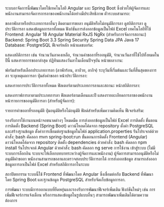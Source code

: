 ระบบลาจัดการนี้พัฒนาโดยใช้เทคโนโลยี Angular และ Spring Boot ซึ่งช่วยให้ผู้จัดการและพนักงานสามารถจัดการการลาของพนักงานได้อย่างมีประสิทธิภาพ ตัวระบบสามารถ:

ขอลาพักลาหรือประเภทการลาอื่นๆ
ติดตามการขอลา
อนุมัติหรือไม่อนุมัติการลา
ดูสถิติการลา
ดูประวัติการลา
แสดงข้อมูลการลาทั้งหมด
ฟังก์ชันการส่งออกข้อมูลเป็นไฟล์ Excel
เทคโนโลยีที่ใช้
Frontend:
Angular 18
Angular Material
RxJS
NgRx (สำหรับการจัดการสถานะ)
Backend:
Spring Boot 3.3
Spring Security
Spring Data JPA
Java 17
Database:
PostgreSQL
ฟีเจอร์หลัก
หน้าแดชบอร์ด:

แสดงสถิติการลา เช่น จำนวนวันลาคงเหลือ, จำนวนคำขอลาที่รออนุมัติ, จำนวนวันลาที่ใช้ไปทั้งหมดในปีนี้
แสดงรายการขอลาล่าสุด
ปฏิทินแสดงวันลาในเดือนปัจจุบัน
หน้าขอลางาน:

ฟอร์มสำหรับเลือกประเภทการลา (ลาพักร้อน, ลาป่วย, ลากิจ)
ระบุวันที่เริ่มต้นและวันที่สิ้นสุดของการลา
ระบุเหตุผลการลา
ปุ่มส่งคำขอลา
หน้าประวัติการลา:

แสดงรายการประวัติการลาทั้งหมด
ฟิลเตอร์ตามประเภทการลาและสถานะ
หน้าสถิติการลา:

แสดงกราฟการลาตามประเภทการลา
ฟิลเตอร์ตามเดือนและปี
แสดงรายละเอียดการลาของพนักงาน
หน้ารายการขออนุมัติการลา (สำหรับผู้จัดการ):

รายการคำขอลาที่รออนุมัติ
ปุ่มอนุมัติหรือไม่อนุมัติ
ฟิลด์สำหรับเพิ่มความคิดเห็น
ฟีเจอร์เสริม:

รองรับการใช้งานบนหน้าจอขนาดต่างๆ
โหมดมืด
การส่งออกข้อมูลเป็นไฟล์ Excel
การติดตั้ง
ขั้นตอนการติดตั้ง Backend (Spring Boot)
ดาวน์โหลดโค้ดจาก repository
ตั้งค่า PostgreSQL และสร้างฐานข้อมูล
ตั้งค่าการเชื่อมต่อฐานข้อมูลในไฟล์ application.properties
รันโปรเจกต์ด้วยคำสั่ง:
bash
คัดลอก
mvn spring-boot:run
ขั้นตอนการติดตั้ง Frontend (Angular)
ดาวน์โหลดโค้ดจาก repository
ติดตั้ง dependencies ด้วยคำสั่ง:
bash
คัดลอก
npm install
รันโปรเจกต์ Angular ด้วยคำสั่ง:
bash
คัดลอก
ng serve
การใช้งาน
เข้าสู่ระบบ (ไม่มีระบบการล็อกอิน ระบบจะให้เลือกบทบาทระหว่างผู้จัดการและพนักงาน)
ผู้จัดการสามารถอนุมัติหรือไม่อนุมัติคำขอลา
พนักงานสามารถขอลาและตรวจสอบประวัติการลาได้
การส่งออกข้อมูล
สามารถส่งออกข้อมูลการลาเป็นไฟล์ Excel สำหรับสถิติการลาในระบบ

สถาปัตยกรรม
ระบบนี้ใช้ Frontend ที่พัฒนาโดย Angular ซึ่งเชื่อมต่อกับ Backend ที่พัฒนาโดย Spring Boot และฐานข้อมูล PostgreSQL สำหรับจัดเก็บข้อมูลการลา.

การพัฒนา
ระบบมีการออกแบบที่ยืดหยุ่นและรองรับการพัฒนาฟีเจอร์เพิ่มเติม
ฟังก์ชันใหม่ๆ เช่น การเพิ่มฟีเจอร์การแจ้งเตือน หรือการแสดงข้อมูลในรูปแบบอื่นๆ สามารถพัฒนาเพิ่มเติมได้ตามความต้องการ
